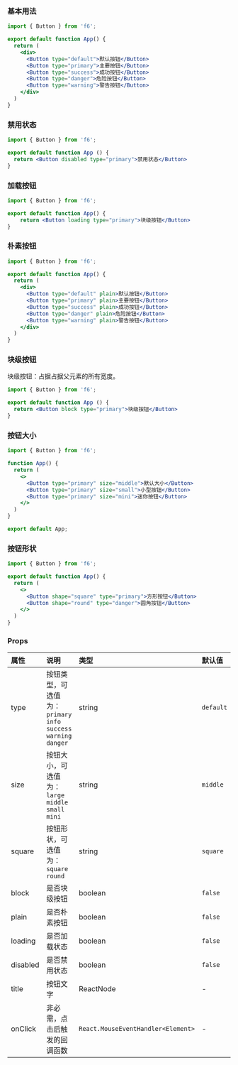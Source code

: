 <div class="block-panel"><h3>基本用法</h3>

```jsx
import { Button } from 'f6';

export default function App() {
  return (
    <div>
      <Button type="default">默认按钮</Button>
      <Button type="primary">主要按钮</Button>
      <Button type="success">成功按钮</Button>
      <Button type="danger">危险按钮</Button>
      <Button type="warning">警告按钮</Button>
    </div>
  )
}
```
</div>

<div class="block-panel"><h3>禁用状态</h3>

```jsx
import { Button } from 'f6';

export default function App () {
  return <Button disabled type="primary">禁用状态</Button>
}
```
</div>

<div class="block-panel"><h3>加载按钮</h3>

```jsx
import { Button } from 'f6';

export default function App() {
    return <Button loading type="primary">块级按钮</Button>
}
```
</div>

<div class="block-panel"><h3>朴素按钮</h3>

```jsx
import { Button } from 'f6';

export default function App() {
  return (
    <div>
      <Button type="default" plain>默认按钮</Button>
      <Button type="primary" plain>主要按钮</Button>
      <Button type="success" plain>成功按钮</Button>
      <Button type="danger" plain>危险按钮</Button>
      <Button type="warning" plain>警告按钮</Button>
    </div>
  )
}
```
</div>

<div class="block-panel"><h3>块级按钮</h3>

块级按钮：占据占据父元素的所有宽度。

```jsx
import { Button } from 'f6';

export default function App () {
  return <Button block type="primary">块级按钮</Button>
}
```
</div>

<div class="block-panel"><h3>按钮大小</h3>

```jsx
import { Button } from 'f6';

function App() {
  return (
    <>
      <Button type="primary" size="middle">默认大小</Button>
      <Button type="primary" size="small">小型按钮</Button>
      <Button type="primary" size="mini">迷你按钮</Button>
    </>
  )
}

export default App;
```
</div>

<div class="block-panel"><h3>按钮形状</h3>

```jsx
import { Button } from 'f6';

export default function App() {
  return (
    <>
      <Button shape="square" type="primary">方形按钮</Button>
      <Button shape="round" type="danger">圆角按钮</Button>
    </>
  )
}
```
</div>

### Props

| 属性 | 说明 | 类型 | 默认值 |
| :-  | :- | :- | :- |
| type | 按钮类型，可选值为：`primary` `info` `success` `warning` `danger` | string | `default` |
| size | 按钮大小，可选值为：`large` `middle` `small` `mini` | string | `middle` |
| square | 按钮形状，可选值为：`square` `round` | string | `square` |
| block | 是否块级按钮 | boolean | `false` |
| plain | 是否朴素按钮 | boolean | `false` |
| loading | 是否加载状态 | boolean | `false` |
| disabled | 是否禁用状态 | boolean | `false` |
| title | 按钮文字 | ReactNode | - |
| onClick |	非必需，点击后触发的回调函数 | `React.MouseEventHandler<Element>` | - |